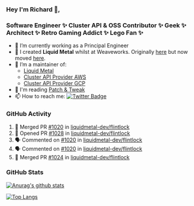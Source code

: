 ### Hey I'm Richard 👋, 

<h3 align="left">Software Engineer ✨ Cluster API & OSS Contributor ✨ Geek ✨ Architect ✨ Retro Gaming Addict ✨ Lego Fan ✨</h3>

- 🔭 I’m currently working as a Principal Engineer
- 📯 I created **Liquid Metal** whilst at Weaveworks. Originally [here](https://github.com/weaveworks-liquidmetal) but now moved [here](https://github.com/liquidmetal-dev).
- 👯 I’m a maintainer of:
  -  [Liquid Metal](https://github.com/liquidmetal-dev)
  -  [Cluster API Provider AWS](https://github.com/kubernetes-sigs/cluster-api-provider-aws)
  -  [Cluster API Provider GCP](https://github.com/kubernetes-sigs/cluster-api-provider-gcp)
- 💬 I'm reading [Patch & Tweak](https://bjooks.com/products/patch-tweak-exploring-modular-synthesis)
- 📫 How to reach me: [![Twitter Badge](https://img.shields.io/badge/-@fruit_case-00acee?style=flat&logo=Twitter&logoColor=white)](https://twitter.com/intent/follow?screen_name=fruit_case "Follow on Twitter")

### GitHub Activity 

<!--START_SECTION:activity-->
1. 🎉 Merged PR [#1020](https://github.com/liquidmetal-dev/flintlock/pull/1020) in [liquidmetal-dev/flintlock](https://github.com/liquidmetal-dev/flintlock)
2. 💪 Opened PR [#1028](https://github.com/liquidmetal-dev/flintlock/pull/1028) in [liquidmetal-dev/flintlock](https://github.com/liquidmetal-dev/flintlock)
3. 🗣 Commented on [#1020](https://github.com/liquidmetal-dev/flintlock/pull/1020#issuecomment-2661344383) in [liquidmetal-dev/flintlock](https://github.com/liquidmetal-dev/flintlock)
4. 🗣 Commented on [#1020](https://github.com/liquidmetal-dev/flintlock/pull/1020#issuecomment-2661344311) in [liquidmetal-dev/flintlock](https://github.com/liquidmetal-dev/flintlock)
5. 🎉 Merged PR [#1024](https://github.com/liquidmetal-dev/flintlock/pull/1024) in [liquidmetal-dev/flintlock](https://github.com/liquidmetal-dev/flintlock)
<!--END_SECTION:activity-->

### GitHub Stats

[![Anurag's github stats](https://github-readme-stats.vercel.app/api?username=richardcase&count_private=true&show_icons=true)](https://github.com/anuraghazra/github-readme-stats)

[![Top Langs](https://github-readme-stats.vercel.app/api/top-langs/?username=richardcase&hide=html&layout=compact)](https://github.com/anuraghazra/github-readme-stats)
